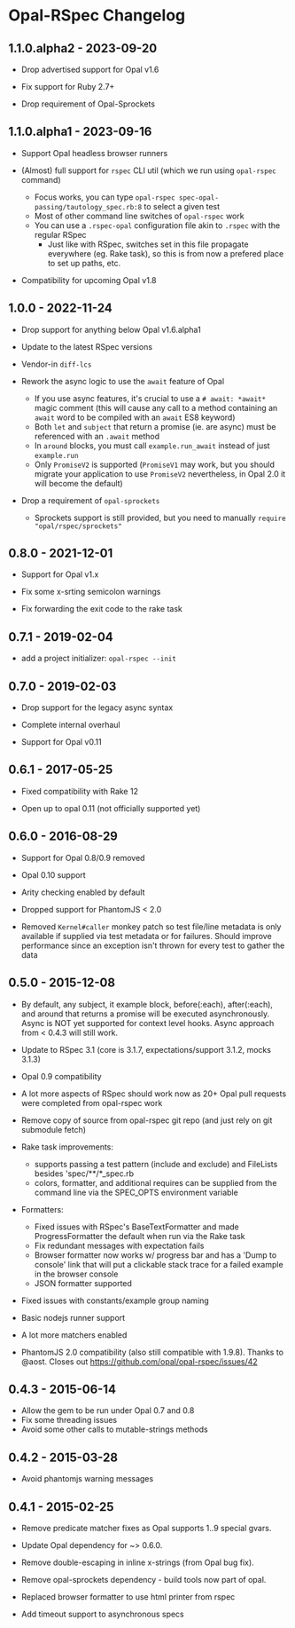 # Opal-RSpec Changelog

## 1.1.0.alpha2 - 2023-09-20

- Drop advertised support for Opal v1.6

- Fix support for Ruby 2.7+

- Drop requirement of Opal-Sprockets


## 1.1.0.alpha1 - 2023-09-16

- Support Opal headless browser runners

- (Almost) full support for `rspec` CLI util (which we run using `opal-rspec` command)
  * Focus works, you can type `opal-rspec spec-opal-passing/tautology_spec.rb:8` to select a given test
  * Most of other command line switches of `opal-rspec` work
  * You can use a `.rspec-opal` configuration file akin to `.rspec` with the regular RSpec
    * Just like with RSpec, switches set in this file propagate everywhere (eg. Rake task), so this is from now a prefered place to set up paths, etc.

- Compatibility for upcoming Opal v1.8


## 1.0.0 - 2022-11-24

- Drop support for anything below Opal v1.6.alpha1

- Update to the latest RSpec versions

- Vendor-in `diff-lcs`

- Rework the async logic to use the `await` feature of Opal
  * If you use async features, it's crucial to use a `# await: *await*` magic comment (this will cause any call to a method containing an `await` word to be compiled with an `await` ES8 keyword)
  * Both `let` and `subject` that return a promise (ie. are async) must be referenced with an `.await` method
  * In `around` blocks, you must call `example.run_await` instead of just `example.run`
  * Only `PromiseV2` is supported (`PromiseV1` may work, but you should migrate your application to use `PromiseV2` nevertheless, in Opal 2.0 it will become the default)

- Drop a requirement of `opal-sprockets`
  * Sprockets support is still provided, but you need to manually `require "opal/rspec/sprockets"`


## 0.8.0 - 2021-12-01

- Support for Opal v1.x

- Fix some x-srting semicolon warnings

- Fix forwarding the exit code to the rake task


## 0.7.1 - 2019-02-04

- add a project initializer: `opal-rspec --init`


## 0.7.0 - 2019-02-03

- Drop support for the legacy async syntax

- Complete internal overhaul

- Support for Opal v0.11


## 0.6.1 - 2017-05-25

- Fixed compatibility with Rake 12

- Open up to opal 0.11 (not officially supported yet)


## 0.6.0 - 2016-08-29

- Support for Opal 0.8/0.9 removed

- Opal 0.10 support

- Arity checking enabled by default

- Dropped support for PhantomJS < 2.0

- Removed `Kernel#caller` monkey patch so test file/line metadata is only available if supplied via test metadata or for failures. Should improve performance since an exception isn't thrown for every test to gather the data


## 0.5.0 - 2015-12-08

- By default, any subject, it example block, before(:each), after(:each), and around that returns a promise will be executed asynchronously. Async is NOT yet supported for context level hooks. Async approach from < 0.4.3 will still work.

- Update to RSpec 3.1 (core is 3.1.7, expectations/support 3.1.2, mocks 3.1.3)

- Opal 0.9 compatibility

- A lot more aspects of RSpec should work now as 20+ Opal pull requests were completed from opal-rspec work

- Remove copy of source from opal-rspec git repo (and just rely on git submodule fetch)

- Rake task improvements:
  - supports passing a test pattern (include and exclude) and FileLists besides 'spec/**/*_spec.rb
  - colors, formatter, and additional requires can be supplied from the command line via the SPEC_OPTS environment variable

- Formatters:
  - Fixed issues with RSpec's BaseTextFormatter and made ProgressFormatter the default when run via the Rake task
  - Fix redundant messages with expectation fails
  - Browser formatter now works w/ progress bar and has a 'Dump to console' link that will put a clickable stack trace for a failed example in the browser console
  - JSON formatter supported

- Fixed issues with constants/example group naming

- Basic nodejs runner support

- A lot more matchers enabled

*  PhantomJS 2.0 compatibility (also still compatible with 1.9.8). Thanks to @aost. Closes out https://github.com/opal/opal-rspec/issues/42


## 0.4.3 - 2015-06-14

- Allow the gem to be run under Opal 0.7 and 0.8
- Fix some threading issues
- Avoid some other calls to mutable-strings methods


## 0.4.2 - 2015-03-28

- Avoid phantomjs warning messages


## 0.4.1 - 2015-02-25

- Remove predicate matcher fixes as Opal supports $1..$9 special gvars.

- Update Opal dependency for ~> 0.6.0.

- Remove double-escaping in inline x-strings (from Opal bug fix).

- Remove opal-sprockets dependency - build tools now part of opal.

- Replaced browser formatter to use html printer from rspec

- Add timeout support to asynchronous specs
